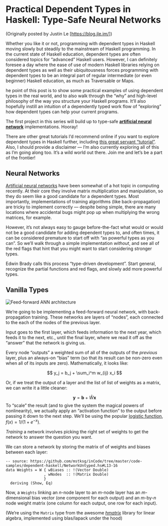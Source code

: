 Practical Dependent Types in Haskell: Type-Safe Neural Networks
===============================================================

(Originally posted by Justin Le [https://blog.jle.im/])

Whether you like it or not, programming with dependent types in Haskell
moving slowly but steadily to the mainstream of Haskell programming. In
the current state of Haskell education, dependent types are often
considered topics for “advanced” Haskell users. However, I can
definitely foresee a day where the ease of use of modern Haskell
libraries relying on dependent types as well as their ubiquitousness
forces programming with dependent types to be an integral part of
regular intermediate (or even beginner) Haskell education, as much as
Traversable or Maps.

he point of this post is to show some practical examples of using
dependent types in the real world, and to also walk through the “why”
and high-level philosophy of the way you structure your Haskell
programs. It’ll also hopefully instill an intuition of a dependently
typed work flow of “exploring” how dependent types can help your current
programs.

The first project in this series will build up to type-safe
**[artificial neural
network](https://en.wikipedia.org/wiki/Artificial_neural_network)**
implementations. Hooray!

There are other great tutorials I’d recommend online if you want to
explore dependent types in Haskell further, including [this great
servant
“tutorial”](http://www.well-typed.com/blog/2015/11/implementing-a-minimal-version-of-haskell-servant/).
Also, I should provide a disclaimer — I’m also currently exploring all
of this as I’m going along too. It’s a wild world out there. Join me and
let’s be a part of the frontier!

Neural Networks
---------------

[Artificial neural
networks](https://en.wikipedia.org/wiki/Artificial_neural_network) have
been somewhat of a hot topic in computing recently. At their core they
involve matrix multiplication and manipulation, so they do seem like a
good candidate for a dependent types. Most importantly, implementations
of training algorithms (like back-propagation) are tricky to implement
correctly — despite being simple, there are many locations where
accidental bugs might pop up when multiplying the wrong matrices, for
example.

However, it’s not always easy to gauge before-the-fact what would or
would not be a good candidate for adding dependent types to, and often
times, it can be considered premature to start off with “as powerful
types as you can”. So we’ll walk through a simple implementation
*without*, and see all of the red flags that hint that you might want to
start considering stronger types.

Edwin Brady calls this process “type-driven development”. Start general,
recognize the partial functions and red flags, and slowly add more
powerful types.

Vanilla Types
-------------

![Feed-forward ANN
architecture](/img/entries/dependent-haskell-1/ffneural.png "Feed-forward ANN architecture")

We’re going to be implementing a feed-forward neural network, with
back-propagation training. These networks are layers of “nodes”, each
connected to the each of the nodes of the previous layer.

Input goes to the first layer, which feeds information to the next year,
which feeds it to the next, etc., until the final layer, where we read
it off as the “answer” that the network is giving us.

Every node “outputs” a weighted sum of all of the outputs of the
*previous* layer, plus an always-on “bias” term (so that its result can
be non-zero even when all of its inputs are zero). Mathematically, it
looks like:

$$
y_j = b_j + \sum_i^m w_{ij} x_i
$$

Or, if we treat the output of a layer and the list of list of weights as
a matrix, we can write it a little cleaner:

$$
\mathbf{y} = \mathbf{b} + \hat{W} \mathbf{x}
$$ To “scale” the result (and to give the system the magical powers of
nonlinearity), we actually apply an “activation function” to the output
before passing it down to the next step. We’ll be using the popular
[logistic function](https://en.wikipedia.org/wiki/Logistic_function),
$f(x) = 1 / (1 + e^{-x})$.

*Training* a network involves picking the right set of weights to get
the network to answer the question you want.

We can store a network by storing the matrix of of weights and biases
between each layer:

``` {.haskell}
-- source: https://github.com/mstksg/inCode/tree/master/code-samples/dependent-haskell/NetworkUntyped.hs#L13-16
data Weights = W { wBiases :: !(Vector Double)
                 , wNodes  :: !(Matrix Double)
                 }
  deriving (Show, Eq)

```

Now, a `Weights` linking an *n*-node layer to an *m*-node layer has an
*m*-dimensional bias vector (one component for each output) and an
*m*-by-*n* node weight matrix (one column for each output, one row for
each input).

(We’re using the `Matrix` type from the awesome
*[hmatrix](http://hackage.haskell.org/package/hmatrix)* library for
linear algebra, implemented using blas/lapack under the hood)

<!-- Now let's represent a feed-forward network: -->
<!-- ~~~haskell -->
<!-- !!!dependent-haskell/NetworkUntyped.hs "data Network" -->
<!-- ~~~ -->
<!-- So a network with one input layer, two inner layers, and one output layer would -->
<!-- look like: -->
<!-- ~~~haskell -->
<!-- i2h :&~ h2h :&~ O h2o -->
<!-- ~~~ -->
<!-- Where the first component is the weights from the input to the first hidden -->
<!-- layer, the second is the weights from the first hidden layer to the second, and -->
<!-- the final is the weights from the second hidden layer to the outputs. -->
<!-- TODO: graphs using diagrams? -->
<!-- We can write simple procedures, like generating random networks: -->
<!-- ~~~haskell -->
<!-- !!!dependent-haskell/NetworkUntyped.hs "randomWeights" "randomNet" -->
<!-- ~~~ -->
<!-- (`randomVector` and `uniformSample` are from the *hmatrix* library, generating -->
<!-- random vectors and matrices from a random `Int` seed.  We configure them to -->
<!-- generate them with numbers between -1 and 1) -->
<!-- And now a function to "run" our network on a given input vector: -->
<!-- ~~~haskell -->
<!-- !!!dependent-haskell/NetworkUntyped.hs "logistic" "runLayer" "runNet" -->
<!-- ~~~ -->
<!-- (`#>` is matrix-vector multiplication) -->
<!-- TODO: examples of running -->
<!-- If you're a normal programmer, this might seem perfectly fine.  If you are a -->
<!-- Haskell programmer, you should already be having heart attacks. Let's imagine -->
<!-- all of the bad things that could happen: -->
<!-- *   How do we even know that each subsequent matrix in the network is -->
<!--     "compatible"?   We want the outputs of one matrix to line up with the -->
<!--     inputs of the next, but there's no way to know unless we have "smart -->
<!--     constructors" to check while we add things.  But it's possible to build a -->
<!--     bad network, and things will just explode at runtime. -->
<!-- *   How do we know the size vector the network expects?  What stops you from -->
<!--     sending in a bad vector at run-time and having everything explode? -->
<!-- *   How do we verify that we have implemented `runLayer` and `runNet` in a way -->
<!--     that they won't suddenly fail at runtime?  We write `l #> v`, but how do we -->
<!--     know that it's even correct?  We can it prove ourselves, but the compiler -->
<!--     won't help us. -->
<!-- Now, let's try implementing back-propagation: -->
<!-- ~~~haskell -->
<!-- train :: Vector Double -> Vector Double -> Network -> Network -->
<!-- train i o = go i -->
<!--   where -->
<!--     go :: Vector Double -> Network -> (Vector Double, Network) -->
<!--     go = undefined -->
<!-- ~~~ -->

